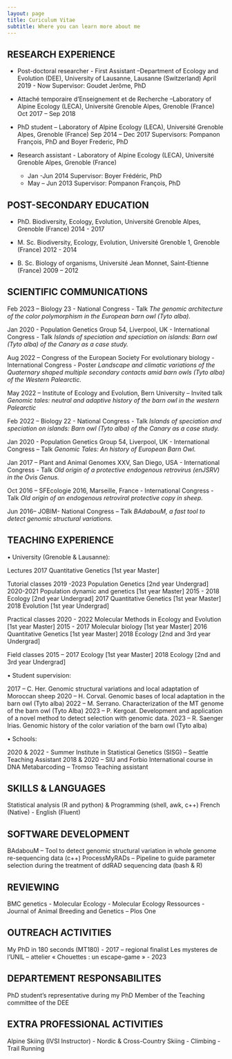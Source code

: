 ```yaml
---
layout: page
title: Curiculum Vitae
subtitle: Where you can learn more about me
---
```


## RESEARCH EXPERIENCE

- Post-doctoral researcher - First Assistant –Department of Ecology and Evolution (DEE), University of Lausanne, Lausanne (Switzerland)
	April 2019 - Now
	Supervisor: Goudet Jerôme, PhD

- Attaché temporaire d’Enseignement et de Recherche –Laboratory of Alpine Ecology (LECA), Université Grenoble Alpes, Grenoble (France)
Oct 2017 – Sep 2018

- PhD student – Laboratory of Alpine Ecology (LECA), Université Grenoble Alpes, Grenoble (France)
Sep 2014 – Dec 2017
Supervisors: Pompanon François, PhD and Boyer Frederic, PhD

- Research assistant - Laboratory of Alpine Ecology (LECA), Université Grenoble Alpes, Grenoble (France)
	- Jan -Jun 2014
Supervisor: Boyer Frédéric, PhD
	- May – Jun 2013
Supervisor: Pompanon François, PhD


## POST-SECONDARY EDUCATION

- PhD. Biodiversity, Ecology, Evolution, Université Grenoble Alpes, Grenoble (France)
2014 - 2017

- M. Sc. Biodiversity, Ecology, Evolution, Université Grenoble 1, Grenoble (France) 
2012 - 2014

 - B. Sc. Biology of organisms, Université Jean Monnet, Saint-Etienne (France)
2009 – 2012


## SCIENTIFIC COMMUNICATIONS

Feb 2023 – Biology 23 - National Congress - Talk
*The genomic architecture of the color polymorphism in the European barn owl (Tyto alba).*

Jan 2020 - Population Genetics Group 54, Liverpool, UK - International Congress - Talk
*Islands of speciation and speciation on islands: Barn owl (Tyto alba) of the Canary as a case study.*

Aug 2022 – Congress of the European Society For evolutionary biology - International Congress - Poster
*Landscape and climatic variations of the Quaternary shaped multiple secondary contacts amid barn owls (Tyto alba) of the Western Palearctic.*

May 2022 – Institute of Ecology and Evolution, Bern University – Invited talk
*Genomic tales: neutral and adaptive history of the barn owl in the western Palearctic*

Feb 2022 – Biology 22 - National Congress - Talk
*Islands of speciation and speciation on islands: Barn owl (Tyto alba) of the Canary as a case study.*

Jan 2020 - Population Genetics Group 54, Liverpool, UK - International Congress – Talk
*Genomic Tales: An history of European Barn Owl.*

Jan 2017 – Plant and Animal Genomes XXV, San Diego, USA - International Congress - Talk
*Old origin of a protective endogenous retrovirus (enJSRV) in the Ovis Genus.*

Oct 2016 – SFEcologie 2016, Marseille, France - International Congress - Talk
*Old origin of an endogenous retroviral protective copy in sheep.*

Jun 2016– JOBIM- National Congress – Talk
*BAdabouM, a fast tool to detect genomic structural variations.*


## TEACHING EXPERIENCE

•	University (Grenoble & Lausanne):

Lectures 
	2017		Quantitative Genetics [1st year Master]

Tutorial classes
	2019 -2023    Population Genetics [2nd year Undergrad]
	2020-2021     Population dynamic and genetics [1st year Master]
	2015 - 2018	Ecology [2nd year Undergrad]
	2017		Quantitative Genetics [1st year Master]
	2018 		Evolution [1st year Undergrad]

Practical classes
	2020 - 2022   Molecular Methods in Ecology and Evolution [1st year Master]
	2015 - 2017	Molecular biology [1st year Master]
	2016		Quantitative Genetics [1st year Master]
	2018 		Ecology [2nd and 3rd year Undergrad]


Field classes
	2015 – 2017	Ecology [1st year Master]
	2018 		Ecology [2nd and 3rd year Undergrad]

•	Student supervision:

2017 – C. Her. Genomic structural variations and local adaptation of Moroccan sheep
2020 – H. Corval. Genomic bases of local adaptation in the barn owl (Tyto alba)
2022 – M. Serrano. Characterization of the MT genome of the barn owl (Tyto Alba)
2023 – P. Kergoat. Development and application of a novel method to detect selection with genomic data.
2023 – R. Saenger Irias. Genomic history of the color variation of the barn owl (Tyto alba)

•	Schools:

2020 & 2022 - Summer Institute in Statistical Genetics (SISG) – Seattle
	Teaching Assistant
2018 & 2020 – SIU and Forbio International course in DNA Metabarcoding – Tromso
	 Teaching assistant

## SKILLS & LANGUAGES

Statistical analysis (R and python) & Programming (shell, awk, c++)
French (Native) - English (Fluent)

## SOFTWARE DEVELOPMENT

BAdabouM – Tool to detect genomic structural variation in whole genome re-sequencing data (c++)
ProcessMyRADs – Pipeline to guide parameter selection during the treatment of ddRAD sequencing data (bash & R)

## REVIEWING

BMC genetics - Molecular Ecology - Molecular Ecology Ressources - Journal of Animal Breeding and Genetics – Plos One

## OUTREACH ACTIVITIES

My PhD in 180 seconds (MT180) - 2017 – regional finalist
Les mysteres de l’UNIL – attelier « Chouettes : un escape-game » - 2023

## DEPARTEMENT RESPONSABILITES

PhD student’s representative during my PhD
Member of the Teaching committee of the DEE

## EXTRA PROFESSIONAL ACTIVITIES

Alpine Skiing (IVSI Instructor) - Nordic & Cross-Country Skiing - Climbing - Trail Running
